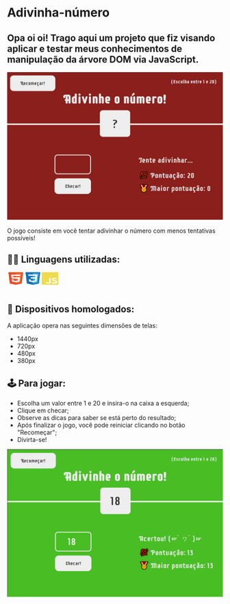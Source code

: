 # Adivinha-número

## Opa oi oi! Trago aqui um projeto que fiz visando aplicar e testar meus conhecimentos de manipulação da árvore DOM via JavaScript.
<img src="assets/img/img-1.png" width="550px" alt="imagem-home">



O jogo consiste em você tentar adivinhar o número  com menos tentativas possíveis!

## 👨‍💻 Linguagens utilizadas:
<table>
    <tbody>
        <img align="center" alt="Gabez-HTML" height="30" width="40" src="https://raw.githubusercontent.com/devicons/devicon/master/icons/html5/html5-original.svg">
        <img align="center" alt="Gabez-CSS" height="30" width="40" src="https://raw.githubusercontent.com/devicons/devicon/master/icons/css3/css3-original.svg">
        <img align="center" alt="Gabez-Js" height="30" width="40" src="https://raw.githubusercontent.com/devicons/devicon/master/icons/javascript/javascript-plain.svg">  
    </tbody>
</table>

## 📱 Dispositivos homologados:
A aplicação opera nas seguintes dimensões de telas:
- 1440px
- 720px
- 480px
- 380px


## 🕹 Para jogar:
- Escolha um valor entre 1 e 20 e insira-o
na caixa a esquerda; 
- Clique em checar;
- Observe as dicas para saber se está perto do resultado;
- Após finalizar o jogo, você pode reiniciar clicando no botão  "Recomeçar";
- Divirta-se!

<img src="assets/img/img-2.png" width="550px" alt="imagem-home">
